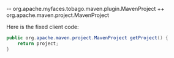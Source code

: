 -- org.apache.myfaces.tobago.maven.plugin.MavenProject
++ org.apache.maven.project.MavenProject

Here is the fixed client code:

```java
public org.apache.maven.project.MavenProject getProject() {
    return project;
}
```